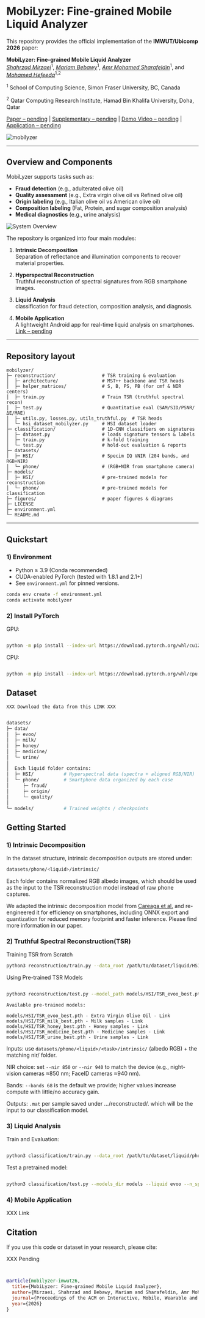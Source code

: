 # MobiLyzer: Fine-grained Mobile Liquid Analyzer

This repository provides the official implementation of the  **IMWUT/Ubicomp 2026** paper:  

**MobiLyzer: Fine-grained Mobile Liquid Analyzer**  
*[Shahrzad Mirzaei]()*<sup>1</sup>, *[Mariam Bebawy]()*<sup>1</sup>, *[Amr Mohamed Sharafeldin]()*<sup>1</sup>, and *[Mohamed Hefeeda]()*<sup>1,2</sup>  

<sup>1</sup> School of Computing Science, Simon Fraser University, BC, Canada

<sup>2</sup>  Qatar Computing Research Institute, Hamad Bin Khalifa University, Doha, Qatar

 [Paper – pending]() | [Supplementary – pending]() | [Demo Video – pending]() | [Application – pending]()

![mobilyzer](figures/Picture1.png)  

---

## Overview and Components

 MobiLyzer supports tasks such as:  

- **Fraud detection** (e.g., adulterated olive oil)  
- **Quality assessment** (e.g., Extra virgin olive oil vs Refined olive oil)  
- **Origin labeling** (e.g., Italian olive oil vs American olive oil)
- **Composition labeling** (Fat, Protein, and sugar composition analysis)
- **Medical diagnostics** (e.g., urine analysis) 

![System Overview](figures/overview.png)

The repository is organized into four main modules:

1. **Intrinsic Decomposition**  
   Separation of reflectance and illumination components to recover material properties.

2. **Hyperspectral Reconstruction**  
   Truthful reconstruction of spectral signatures from RGB smartphone images.  

3. **Liquid Analysis**  
    classification for fraud detection, composition analysis, and diagnosis.  

4. **Mobile Application**  
   A lightweight Android app for real-time liquid analysis on smartphones. [Link – pending]()

---

## Repository layout

```text
mobilyzer/
├─ reconstruction/                 # TSR training & evaluation
│  ├─ architecture/                # MST++ backbone and TSR heads
│  ├─ helper_matrices/             # S, B, PS, PB (for cmf & NIR centers)
│  ├─ train.py                     # Train TSR (truthful spectral recon)
│  ├─ test.py                      # Quantitative eval (SAM/SID/PSNR/ΔE/MAE)
│  ├─ utils.py, losses.py, utils_truthful.py  # TSR heads
│  └─ hsi_dataset_mobilyzer.py     # HSI dataset loader
├─ classification/                 # 1D-CNN classifiers on signatures
│  ├─ dataset.py                   # loads signature tensors & labels
│  ├─ train.py                     # k-fold training
│  └─ test.py                      # hold-out evaluation & reports
├─ datasets/
│  ├─ HSI/                         # Specim IQ VNIR (204 bands, and RGB+NIR)
│  └─ phone/                       # (RGB+NIR from smartphone camera)
├─ models/
│  ├─ HSI/                         # pre-trained models for reconstruction
│  └─ phone/                       # pre-trained models for classification
├─ figures/                        # paper figures & diagrams
├─ LICENSE
├─ environment.yml
└─ README.md
``` 
---

## Quickstart

### 1) Environment

- Python ≥ 3.9 (Conda recommended)  
- CUDA-enabled PyTorch (tested with 1.8.1 and 2.1+)  
- See `environment.yml` for pinned versions.  

```bash
conda env create -f environment.yml
conda activate mobilyzer
```
### 2) Install PyTorch

GPU:

```bash

python -m pip install --index-url https://download.pytorch.org/whl/cu121 torch==2.4.1 torchvision==0.19.1 triton==3.0.0

```

CPU:

```bash

python -m pip install --index-url https://download.pytorch.org/whl/cpu torch==2.4.1 torchvision==0.19.1 triton==3.0.0

```

## Dataset


```text
XXX Download the data from this LINK XXX
```
```bash

datasets/
├─ data/
│  ├─ evoo/
│  ├─ milk/
│  ├─ honey/
│  ├─ medicine/
│  └─ urine/
│
│  Each liquid folder contains:
│  ├─ HSI/           # Hyperspectral data (spectra + aligned RGB/NIR)
│  └─ phone/         # Smartphone data organized by each case
│     ├─ fraud/
│     ├─ origin/
│     └─ quality/
│
└─ models/           # Trained weights / checkpoints


```

## Getting Started

### 1) Intrinsic Decomposition

In the dataset structure, intrinsic decomposition outputs are stored under:

```bash
datasets/phone/<liquid>/intrinsic/

```
Each folder contains normalized RGB albedo images, which should be used as the input to the TSR reconstruction model instead of raw phone captures.

We adapted the intrinsic decomposition model from [Careaga et al.](https://github.com/compphoto/Intrinsic) and re-engineered it for efficiency on smartphones, including ONNX export and quantization for reduced memory footprint and faster inference. Please find more information in our paper.

### 2) Truthful Spectral Reconstruction(TSR)
Training TSR from Scratch
```bash
python3 reconstruction/train.py --data_root /path/to/dataset/liquid/HSI/ --liquid evoo --epochs 300 --batch_size 16 --lr 1e-4 --patch_size 64
```
Using Pre-trained TSR Models
```bash

python3 reconstruction/test.py --model_path models/HSI/TSR_evoo_best.pth --input_dir datasets/phone/evoo/origin/ --output_dir datasets/phone/evoo/origin/reconstructed/ --liquid evoo

```
```text
Available pre-trained models:

models/HSI/TSR_evoo_best.pth - Extra Virgin Olive Oil - Link
models/HSI/TSR_milk_best.pth - Milk samples - Link
models/HSI/TSR_honey_best.pth - Honey samples - Link
models/HSI/TSR_medicine_best.pth - Medicine samples - Link
models/HSI/TSR_urine_best.pth - Urine samples - Link

```

Inputs: use ``` datasets/phone/<liquid>/<task>/intrinsic/ ``` (albedo RGB) + the matching nir/ folder.

NIR choice: set ``` --nir 850 ``` or ```--nir 940``` to match the device (e.g., night-vision cameras ≈850 nm; FaceID cameras ≈940 nm).

Bands: ```--bands 68``` is the default we provide; higher values increase compute with little/no accuracy gain.

Outputs: ```.mat``` per sample saved under .../reconstructed/. which will be the input to our classification model.

### 3) Liquid Analysis

Train and Evaluation:

```bash

python3 classification/train.py --data_root /path/to/dataset/liquid/phone/task/reconstructed/ --liquid evoo --n_splits 4 --max_epochs 100 --batch_size 256

```

Test a pretrained model:

```bash

python3 classification/test.py --models_dir models --liquid evoo --n_splits 4

```


### 4) Mobile Application

XXX Link

## Citation

If you use this code or dataset in your research, please cite:  

XXX Pending
```bibtex


@article{mobilyzer-imwut26,
  title={MobiLyzer: Fine-grained Mobile Liquid Analyzer},
  author={Mirzaei, Shahrzad and Bebawy, Mariam and Sharafeldin, Amr Mohamed and Hefeeda, Mohamed},
  journal={Proceedings of the ACM on Interactive, Mobile, Wearable and Ubiquitous Technologies},
  year={2026}
}

```


